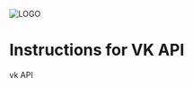 ![LOGO](https://github.com/Damfler/vk-API/blob/main/assets/vk.png?raw=true)

# Instructions for VK API 
vk API
